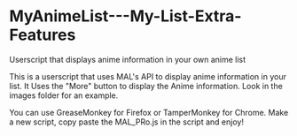 # MyAnimeList---My-List-Extra-Features
Userscript that displays anime information in your own anime list

This is a userscript that uses MAL's API to display anime information in your list.
It Uses the "More" button to display the Anime information.
Look in the images folder for an example.

You can use GreaseMonkey for Firefox or TamperMonkey for Chrome.
Make a new script, copy paste the MAL_PRo.js in the script and enjoy! 
